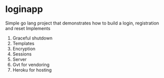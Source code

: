 # loginapp
Simple go lang project that demonstrates how to build a login, registration and reset
Implements
1. Graceful shutdown
2. Templates
3. Encryption
4. Sessions
5. Server
6. Gvt for vendoring
7. Heroku for hosting
